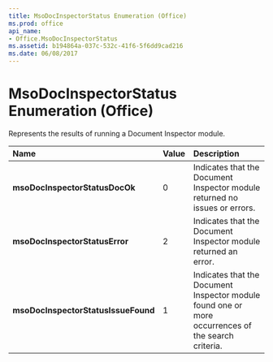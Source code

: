 ```yaml
---
title: MsoDocInspectorStatus Enumeration (Office)
ms.prod: office
api_name:
- Office.MsoDocInspectorStatus
ms.assetid: b194864a-037c-532c-41f6-5f6dd9cad216
ms.date: 06/08/2017
---
```



# MsoDocInspectorStatus Enumeration (Office)

Represents the results of running a Document Inspector module.



|Name|Value|Description|
|:-----|:-----|:-----|
|**msoDocInspectorStatusDocOk**|0|Indicates that the Document Inspector module returned no issues or errors.|
|**msoDocInspectorStatusError**|2|Indicates that the Document Inspector module returned an error.|
|**msoDocInspectorStatusIssueFound**|1|Indicates that the Document Inspector module found one or more occurrences of the search criteria.|

